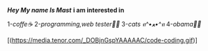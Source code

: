***Hey My name Is Mast***
**i am interested in**

1-*coffe☕*
2-*programming,web tester👨‍💻*
3-*cats ฅ^•ﻌ•^ฅ*
4-*obama👨‍⚕️*

[(https://media.tenor.com/_DOBjnGspYAAAAAC/code-coding.gif)]
